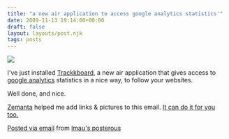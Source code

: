 ```yaml
---
title: "a new air application to access google analytics statistics'"
date: 2009-11-13 19:14:00+00:00
draft: false
layout: layouts/post.njk
tags: posts
---
```


![](http://posterous.com/getfile/files.posterous.com/lmau/ZMH1szMTGRrtrmGWwcrQYGXrFrsDAzR9u33V840wkpK261iKIUHn4VADh2D8/ScreenHunter_01_Nov._13_20.06.gif)


I've just installed [Trackkboard](http://www.trakkboard.com), a new air application that gives access to [google analytics](http://www.google.com/analytics) statistics in a nice way, to follow your websites.




Well done, and nice.





[Zemanta](http://www.zemanta.com) helped me add links & pictures to this email. [It can do it for you too.](http://www.zemanta.com/)




[Posted via email](http://posterous.com) from [lmau's posterous](http://lmau.posterous.com/trakkboard-a-new-air-application-to-access-go)
